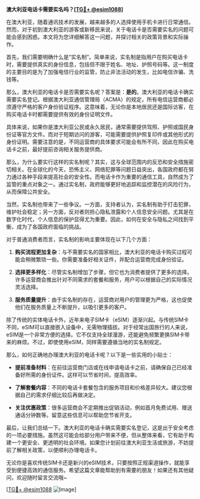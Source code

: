 **澳大利亚电话卡需要实名吗？[[TG💪+ @esim1088](https://t.me/s/esim1088)]**

在澳大利亚，随着通讯技术的发展，越来越多的人选择使用手机卡进行日常通信。然而，对于初到澳大利亚的游客或新移民来说，关于电话卡是否需要实名的问题可能会感到困惑。本文将为您详细解答这一问题，并探讨相关的政策背景和实际操作。

首先，我们需要明确什么是“实名制”。简单来说，实名制是指用户在购买电话卡时，需要提供真实的身份信息，包括但不限于姓名、地址、护照号码等。这一制度的主要目的是为了加强电信行业的监管，防止非法活动的发生，比如电信诈骗、洗钱等。

那么，澳大利亚的电话卡是否需要实名呢？答案是：**是的**。澳大利亚的电话卡确实需要实名登记。根据澳大利亚通信管理局（ACMA）的规定，所有电信运营商都必须遵守严格的客户身份验证程序。这意味着，无论你是本地居民还是国际访客，在购买电话卡时都需要提供有效的身份证明文件。

具体来说，如果你是澳大利亚公民或永久居民，通常需要提供驾照、护照或国民身份证等官方文件。而对于短期访问的游客，可能需要提供护照复印件或其他形式的身份证明。需要注意的是，不同运营商的具体要求可能会有所不同，因此在购买电话卡之前，最好提前咨询相关服务提供商。

那么，为什么要实行这样的实名制呢？其实，这与全球范围内的反恐和安全措施密切相关。在全球化的今天，恐怖主义、网络犯罪等问题日益突出，各国政府都在努力通过各种手段来提高社会的安全性。而电话卡作为重要的通信工具，自然成为了监管的重点对象之一。通过实名制，政府能够更好地追踪和监控潜在的风险行为，从而保障公共安全。

当然，实名制也带来了一些争议。一方面，支持者认为，实名制有助于打击犯罪，维护社会稳定；另一方面，反对者则担心隐私泄露和个人信息安全问题。尤其是在数字化时代，个人信息的保护显得尤为重要。因此，如何在安全与隐私之间找到平衡，成为了各国政府面临的挑战。

对于普通消费者而言，实名制的影响主要体现在以下几个方面：

1. **购买流程更加复杂**：与不需要实名的国家相比，澳大利亚的电话卡购买过程可能会稍微繁琐一些。你需要准备好相关证件，并配合运营商完成身份验证。
   
2. **选择更多样化**：尽管实名制增加了步骤，但它也为消费者提供了更多的选择。许多运营商会推出针对不同需求的套餐和服务，用户可以根据自己的实际情况灵活选择。

3. **服务质量提升**：由于实名制的存在，运营商对用户的管理更为严格，这也促使他们在服务质量上不断提升，以吸引更多的客户。

除了传统的实体电话卡外，近年来电子SIM卡（eSIM）逐渐兴起。与传统SIM卡不同，eSIM可以直接嵌入设备中，无需物理插拔。对于经常出国旅行的人来说，eSIM是一个非常方便的选择。它不仅支持全球漫游，还能避免频繁更换SIM卡带来的麻烦。不过，即使使用eSIM，同样需要遵循当地的实名制规定。

那么，如何正确地办理澳大利亚的电话卡呢？以下是一些实用的小贴士：

- **提前准备材料**：在前往运营商门店或在线申请电话卡之前，请确保自己已经准备好所需的身份证件。这样可以节省时间，提高效率。
  
- **了解套餐内容**：不同的电话卡套餐包含的服务项目和价格差异较大。建议您根据自己的需求仔细比较后再做决定。

- **关注优惠政策**：很多运营商会不定期推出促销活动，例如首月免费试用、赠送通话分钟数等。留意这些信息可以帮助您节省开支。

最后，让我们总结一下。澳大利亚的电话卡确实需要实名登记，这是出于安全考虑的一项必要措施。虽然这可能会给部分用户带来不便，但从整体来看，它有助于构建一个更安全、更透明的社会环境。如果您计划前往澳大利亚生活或旅游，不妨提前了解相关政策，以便顺利办理电话卡。

无论你是喜欢传统SIM卡还是新兴的eSIM技术，只要按照正规渠道操作，就能享受到便捷高效的通信服务。希望这篇文章能帮助到有需要的朋友！如果还有其他疑问，欢迎随时留言交流哦~

[[TG💪+ @esim1088](https://t.me/s/esim1088) ![Image](https://i.postimg.cc/4NQfJmqS/Snipaste-2025-05-13-00-14-12.png)]
